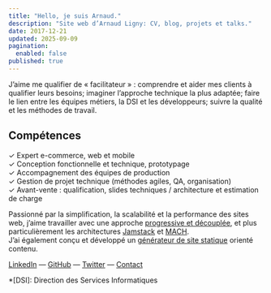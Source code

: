 ```yaml
---
title: "Hello, je suis Arnaud."
description: "Site web d’Arnaud Ligny: CV, blog, projets et talks."
date: 2017-12-21
updated: 2025-09-09
pagination:
  enabled: false
published: true
---
```

J’aime me qualifier de « facilitateur » : comprendre et aider mes clients à qualifier leurs besoins; imaginer l’approche technique la plus adaptée; faire le lien entre les équipes métiers, la DSI et les développeurs; suivre la qualité et les méthodes de travail.

## Compétences

✓ Expert e-commerce, web et mobile  
✓ Conception fonctionnelle et technique, prototypage  
✓ Accompagnement des équipes de production  
✓ Gestion de projet technique (méthodes agiles, QA, organisation)  
✓ Avant-vente : qualification, slides techniques / architecture et estimation de charge

Passionné par la simplification, la scalabilité et la performance des sites web, j’aime travailler avec une approche [progressive et découplée](https://jamstatic.fr), et plus particulièrement les architectures [Jamstack](https://jamstack.org/what-is-jamstack/) et [MACH](https://commercetools.com/blog/mach-r-technology-unveiled-powering-modern-digital-commerce-experiences).  
J’ai également conçu et développé un [générateur de site statique](https://cecil.app) orienté contenu.

[LinkedIn](https://fr.linkedin.com/in/arnaudligny/fr/) — [GitHub](https://github.com/ArnaudLigny) — [Twitter](https://twitter.com/ArnaudLigny) — [Contact](mailto:arnaud@ligny.fr?subject=Prise%20de%20contact)

*[DSI]: Direction des Services Informatiques
